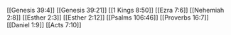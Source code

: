 [[Genesis 39:4]]
[[Genesis 39:21]]
[[1 Kings 8:50]]
[[Ezra 7:6]]
[[Nehemiah 2:8]]
[[Esther 2:3]]
[[Esther 2:12]]
[[Psalms 106:46]]
[[Proverbs 16:7]]
[[Daniel 1:9]]
[[Acts 7:10]]
